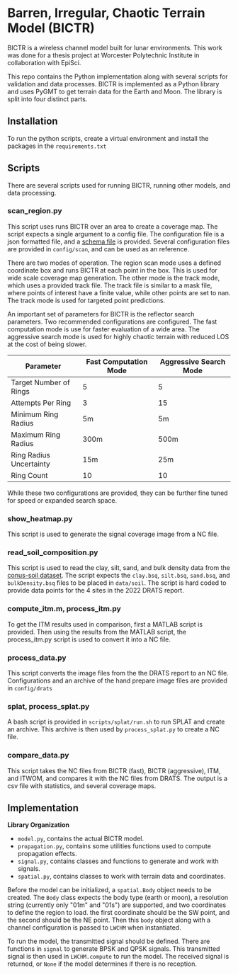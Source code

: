 # Barren, Irregular, Chaotic Terrain Model (BICTR)
BICTR is a wireless channel model built for lunar environments. This work was done for a thesis project at Worcester Polytechnic Institute in collaboration with EpiSci.

This repo contains the Python implementation along with several scripts for validation and data processes. BICTR is implemented as a Python library and uses PyGMT to get terrain data for the Earth and Moon. The library is split into four distinct parts.

## Installation
To run the python scripts, create a virtual environment and install the packages in the `requirements.txt`

## Scripts
There are several scripts used for running BICTR, running other models, and data processing.

### scan_region.py
This script uses runs BICTR over an area to create a coverage map. The script expects a single argument to a config file. The configuration file is a json formatted file, and a [schema file](schema/scan.schema.json) is provided. Several configuration files are provided in `config/scan`, and can be used as an reference.

There are two modes of operation. The region scan mode uses a defined coordinate box and runs BICTR at each point in the box. This is used for wide scale coverage map generation. The other mode is the track mode, which uses a provided track file. The track file is similar to a mask file, where points of interest have a finite value, while other points are set to nan. The track mode is used for targeted point predictions.

An important set of parameters for BICTR is the reflector search parameters. Two recommended configurations are configured. The fast computation mode is use for faster evaluation of a wide area. The aggressive search mode is used for highly chaotic terrain with reduced LOS at the cost of being slower.

|Parameter               | Fast Computation Mode | Aggressive Search Mode |
|------------------------|-----------------------|------------------------|
|Target Number of Rings  | 5                     | 5                      |
|Attempts Per Ring       | 3                     | 15                     |
|Minimum Ring Radius     | 5m                    | 5m                     |
|Maximum Ring Radius     | 300m                  | 500m                   |
|Ring Radius Uncertainty | 15m                   | 25m                    |
|Ring Count              | 10                    | 10                     |

While these two configurations are provided, they can be further fine tuned for speed or expanded search space.

### show_heatmap.py
This script is used to generate the signal coverage image from a NC file.

### read_soil_composition.py
This script is used to read the clay, silt, sand, and bulk density data from the [conus-soil dataset](http://www.soilinfo.psu.edu/index.cgi?soil_data&conus&data_cov). The script expects the `clay.bsq`, `silt.bsq`, `sand.bsq`, and `bulkDensity.bsq` files to be placed in `data/soil`. The script is hard coded to provide data points for the 4 sites in the 2022 DRATS report.

### compute_itm.m, process_itm.py
To get the ITM results used in comparison, first a MATLAB script is provided. Then using the results from the MATLAB script, the process_itm.py script is used to convert it into a NC file.

### process_data.py
This script converts the image files from the the DRATS report to an NC file. Configurations and an archive of the hand prepare image files are provided in `config/drats`

### splat, process_splat.py
A bash script is provided in `scripts/splat/run.sh` to run SPLAT and create an archive. This archive is then used by `process_splat.py` to create a NC file.

### compare_data.py
This script takes the NC files from BICTR (fast), BICTR (aggressive), ITM, and ITWOM, and compares it with the NC files from DRATS. The output is a csv file with statistics, and several coverage maps.

## Implementation
**Library Organization**
* `model.py`, contains the actual BICTR model.
* `propagation.py`, contains some utilities functions used to compute propagation effects.
* `signal.py`, contains classes and functions to generate and work with signals.
* `spatial.py`, contains classes to work with terrain data and coordinates.

Before the model can be initialized, a `spatial.Body` object needs to be created. The `Body` class expects the body type (earth or moon), a resolution string (currently only "01m" and "01s") are supported, and two coordinates to define the region to load. the first coordinate should be the SW point, and the second should be the NE point. Then this `body` object along with a channel configuration is passed to `LWCHM` when instantiated.

To run the model, the transmitted signal should be defined. There are functions in `signal` to generate BPSK and QPSK signals. This transmitted signal is then used in `LWCHM.compute` to run the model. The received signal is returned, or `None` if the model determines if there is no reception.